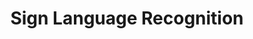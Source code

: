 ---
layout: page
title: Sign Language Recognition
description: Classyfing ASL letters 
img: assets/img/1.jpg
importance: 1
category: fun
redirect: https://github.com/KashuvY/Sign-Language-Classification
github: https://github.com/KashuvY/Sign-Language-Classification
---